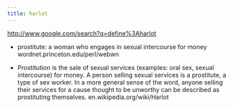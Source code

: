 ```yaml
---
title: harlot
---
```


<p><a href="http://www.google.com/search?q=define%3Aharlot">http://www.google.com/search?q=define%3Aharlot</a></p>

<ul>
<li><p>prostitute: a woman who engages in sexual intercourse for money
wordnet.princeton.edu/perl/webwn</p></li>
<li><p>Prostitution is the sale of sexual services (examples: oral sex, sexual intercourse) for money. A person selling sexual services is a prostitute, a type of sex worker. In a more general sense of the word, anyone selling their services for a cause thought to be unworthy can be described as prostituting themselves.
en.wikipedia.org/wiki/Harlot</p></li>
</ul>
